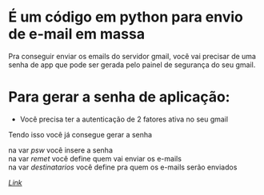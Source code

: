 # É um  código em python para envio de e-mail em massa

Pra conseguir enviar os emails do servidor gmail, você vai precisar de uma senha de app que pode ser gerada pelo painel de segurança do seu gmail.

# Para gerar a senha de aplicação:

- Você precisa ter a autenticação de 2 fatores ativa no seu gmail

Tendo isso você já consegue gerar a senha

na var *psw* você insere a senha<br>
na var *remet* você define quem vai enviar os e-mails<br>
na var *destinatarios* você define pra quem os e-mails serão enviados<br> 

<a href='https://support.google.com/accounts/answer/185833?hl=pt-BR'><i>Link</i></a>